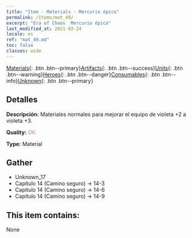 ```yaml
---
title: "Item - Materials - Mercurio épico"
permalink: /Items/mat_49/
excerpt: "Era of Chaos  Mercurio épico"
last_modified_at: 2021-03-24
locale: es
ref: "mat_49.md"
toc: false
classes: wide
---
```

 [Materials](/es/Items/){: .btn .btn--primary}[Artifacts](/es/Items/Artifacts/){: .btn .btn--success}[Units](/es/Items/Units/){: .btn .btn--warning}[Heroes](/es/Items/Heroes/){: .btn .btn--danger}[Consumables](/es/Items/Consumables/){: .btn .btn--info}[Unknown](/es/Items/Unknown/){: .btn .btn--primary}

## Detalles
 **Descripción:** Materiales normales para mejorar el equipo de violeta +2 a violeta +3.

 **Quality:** <span style="color: #DA70D6">OK</span>

 **Type:** Material

## Gather

*    Unknown_17 
*    Capítulo 14 (Camino seguro) -> 14-3 
*    Capítulo 14 (Camino seguro) -> 14-6 
*    Capítulo 14 (Camino seguro) -> 14-9 

## This item contains:

  None

